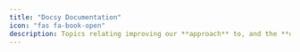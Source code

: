 ```yaml
---
title: "Docsy Documentation"
icon: "fas fa-book-open"
description: Topics relating improving our **approach** to, and the **quality** of, our **documentation**
---
```


